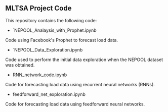 ## MLTSA Project Code
This repository contains the following code:
 * `NEPOOL_Analaysis_with_Prophet.ipynb
 
 Code using Facebook's Prophet to forecast load data.
    
 * `NEPOOL_Data_Exploration.ipynb
 
 Code used to perform the initial data exploration when the NEPOOL dataset was obtained.
 
 * 	RNN_network_code.ipynb
 
 Code for forecasting load data using recurrent neural networks (RNNs).
 
 * 	feedforward_net_exploration.ipynb
 
 Code for forecasting load data using feedforward neural networks.
